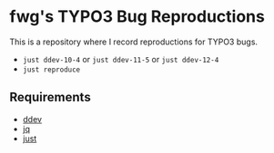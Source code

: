 # fwg's TYPO3 Bug Reproductions

This is a repository where I record reproductions for TYPO3 bugs.

<!-- Template for branch:
# Reproduction for #...

Description...

Pertinent files:

* [...](src/bugs_base/...)

Forge issue: [#...](https://forge.typo3.org/issues/...)
-->

* `just ddev-10-4` or `just ddev-11-5` or `just ddev-12-4`
* `just reproduce`

## Requirements

* [ddev](https://ddev.com/)
* [jq](https://jqlang.github.io/jq/)
* [just](https://github.com/casey/just)
